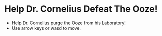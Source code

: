 # Help Dr. Cornelius Defeat The Ooze!
- Help Dr. Cornelius purge the Ooze from his Laboratory!
- Use arrow keys or wasd to move.

